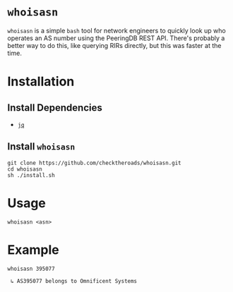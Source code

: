 # `whoisasn`
`whoisasn` is a simple `bash` tool for network engineers to quickly look up who operates an AS number using the PeeringDB REST API. There's probably a better way to do this, like querying RIRs directly, but this was faster at the time.

# Installation
## Install Dependencies

* [`jq`](https://github.com/stedolan/jq)

## Install `whoisasn`
```
git clone https://github.com/checktheroads/whoisasn.git
cd whoisasn
sh ./install.sh
```
# Usage
```
whoisasn <asn>
```
# Example
```
whoisasn 395077

 ↳ AS395077 belongs to Omnificent Systems

```
